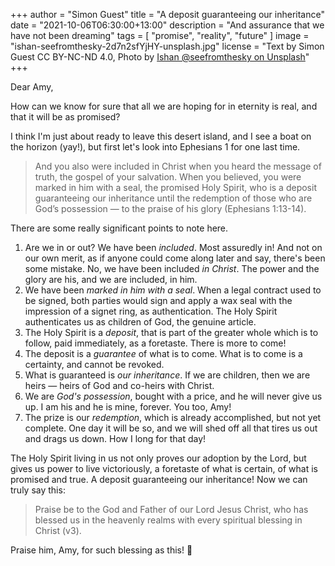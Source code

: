 +++
author = "Simon Guest"
title = "A deposit guaranteeing our inheritance"
date = "2021-10-06T06:30:00+13:00"
description = "And assurance that we have not been dreaming"
tags = [ "promise", "reality", "future" ]
image = "ishan-seefromthesky-2d7n2sfYjHY-unsplash.jpg"
license = "Text by Simon Guest CC BY-NC-ND 4.0, Photo by [Ishan @seefromthesky on Unsplash](https://unsplash.com/photos/2d7n2sfYjHY)"
+++

Dear Amy,

How can we know for sure that all we are hoping for in eternity is real, and that it will be as promised?

I think I'm just about ready to leave this desert island, and I see a boat on the horizon (yay!), but first let's look into Ephesians 1 for one last time.

> And you also were included in Christ when you heard the message of truth, the gospel of your salvation. When you believed, you were marked in him with a seal, the promised Holy Spirit, who is a deposit guaranteeing our inheritance until the redemption of those who are God’s possession — to the praise of his glory (Ephesians 1:13-14).

There are some really significant points to note here.

1. Are we in or out? We have been _included_. Most assuredly in! And not on our own merit, as if anyone could come along later and say, there's been some mistake. No, we have been included _in Christ_. The power and the glory are his, and we are included, in him.
2. We have been _marked in him with a seal_. When a legal contract used to be signed, both parties would sign and apply a wax seal with the impression of a signet ring, as authentication. The Holy Spirit authenticates us as children of God, the genuine article.
3. The Holy Spirit is a _deposit_, that is part of the greater whole which is to follow, paid immediately, as a foretaste. There is more to come!
4. The deposit is a _guarantee_ of what is to come. What is to come is a certainty, and cannot be revoked.
5. What is guaranteed is _our inheritance_. If we are children, then we are heirs — heirs of God and co-heirs with Christ.
6. We are _God's possession_, bought with a price, and he will never give us up. I am his and he is mine, forever. You too, Amy!
7. The prize is our _redemption_, which is already accomplished, but not yet complete. One day it will be so, and we will shed off all that tires us out and drags us down. How I long for that day!

The Holy Spirit living in us not only proves our adoption by the Lord, but gives us power to live victoriously, a foretaste of what is certain, of what is promised and true. A deposit guaranteeing our inheritance! Now we can truly say this:

> Praise be to the God and Father of our Lord Jesus Christ, who has blessed us in the heavenly realms with every spiritual blessing in Christ (v3).

Praise him, Amy, for such blessing as this! 🙏
